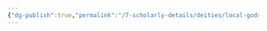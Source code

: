 ```yaml
---
{"dg-publish":true,"permalink":"/7-scholarly-details/deities/local-gods/ophelia/","noteIcon":""}
---
```


